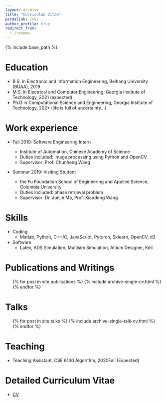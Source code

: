 ```yaml
---
layout: archive
title: "Curriculum Vitae"
permalink: /cv/
author_profile: true
redirect_from:
  - /resume
---
```


{% include base_path %}

Education
======
* B.S. in Electronic and Information Engineering, Beihang University (BUAA), 2019
* M.S. in Electrical and Computer Engineering, Georgia Institute of Technology, 2021 (expected)
* Ph.D in Computational Science and Engineering, Georgia Institute of Technology, 202* (life is full of uncertainty...)

Work experience
======
* Fall 2019: Software Engineering Intern
  * Institute of Automation, Chinese Academy of Science
  * Duties included: Image processing using Python and OpenCV
  * Supervisor: Prof. Chunheng Wang

* Summer 2019: Visiting Student
  * the Fu Foundation School of Engineering and Applied Science, Columbia University
  * Duties included: phase retrieval problem
  * Supervisor: Dr. Junjie Ma, Prof. Xiaodong Wang
  
Skills
======
* Coding
  * Matlab, Python, C++/C, JavaScript, Pytorch, Sklearn, OpenCV, d3 
* Software 
  * Latex, ADS Simulation, Multisim Simulation, Altium Designer, Keil

Publications and Writings
======
  <ul>{% for post in site.publications %}
    {% include archive-single-cv.html %}
  {% endfor %}</ul>
  
Talks
======
  <ul>{% for post in site.talks %}
    {% include archive-single-talk-cv.html %}
  {% endfor %}</ul>
  
Teaching
======
* Teaching Assistant, CSE 6140 Algorithm, 2020Fall (Expected)

Detailed Curriculum Vitae
======
* [CV](http://PeterZZQ.github.io/files/CV-Ziqi.pdf)
